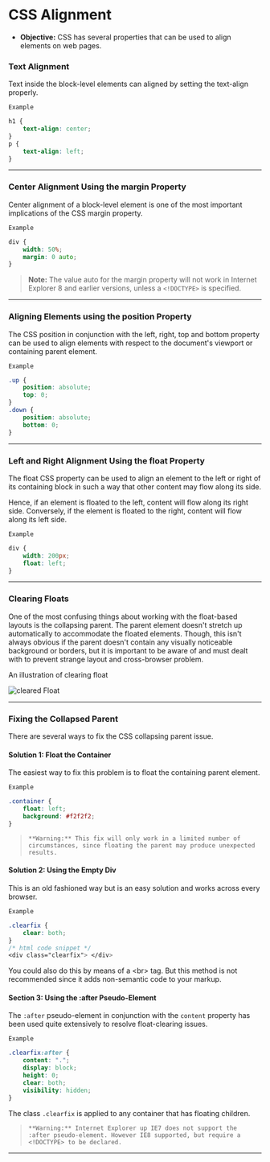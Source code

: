 # CSS Alignment

- **Objective:** CSS has several properties that can be used to align elements on web pages.

### Text Alignment
Text inside the block-level elements can aligned by setting the text-align properly.

`Example`
```css
h1 {
    text-align: center;
}
p {
    text-align: left;
}
```
---
### Center Alignment Using the margin Property

Center alignment of a block-level element is one of the most important implications of the CSS margin property.

`Example`
```css
div {
    width: 50%;
    margin: 0 auto;
}
```

>**Note:** The value auto for the margin property will not work in Internet Explorer 8 and earlier versions, unless a `<!DOCTYPE>` is specified.

---
### Aligning Elements using the position Property
The CSS position in conjunction with the left, right, top and bottom property can be used to align elements with respect to the document's viewport or containing parent element.

`Example`
```css
.up {
    position: absolute;
    top: 0;
}
.down {
    position: absolute;
    bottom: 0;
}
```
---
### Left and Right Alignment Using the float Property

The float CSS property can be used to align an element to the left or right of its containing block in such a way that other content may flow along its side.

Hence, if an element is floated to the left, content will flow along its right side. Conversely, if the element is floated to the right, content will flow along its left side.

`Example`
```css
div {
    width: 200px;
    float: left;
}
```
---
### Clearing Floats
One of the most confusing things about working with the float-based layouts is the collapsing parent. The parent element doesn't stretch up automatically to accommodate the floated elements. Though, this isn't always obvious if the parent doesn't contain any visually noticeable background or borders, but it is important to be aware of and must dealt with to prevent strange layout and cross-browser problem.

An illustration of clearing float 

![cleared Float](https://www.tutorialrepublic.com/lib/images/collapsed-parent.jpg)

---
### Fixing the Collapsed Parent
There are several ways to fix the CSS collapsing parent issue.

#### Solution 1: Float the Container
The easiest way to fix this problem is to float the containing parent element.

`Example`
```css
.container {
    float: left;
    background: #f2f2f2;
}
```
>`**Warning:** This fix will only work in a limited number of circumstances, since floating the parent may produce unexpected results.`

#### Solution 2: Using the Empty Div
This is an old fashioned way but is an easy solution and works across every browser.

`Example`

```css
.clearfix {
    clear: both;
}
/* html code snippet */
<div class="clearfix"> </div>
```
You could also do this by means of a \<br> tag. But this method is not recommended since it adds non-semantic code to your markup.

#### Section 3: Using the :after Pseudo-Element

The `:after` pseudo-element in conjunction with the `content` property has been used quite extensively to resolve float-clearing issues.

`Example`
```css
.clearfix:after {
    content: ".";
    display: block;
    height: 0;
    clear: both;
    visibility: hidden;
}
```
The class `.clearfix` is applied to any container that has floating children.

>`**Warning:** Internet Explorer up IE7 does not support the :after pseudo-element. However IE8 supported, but require a <!DOCTYPE> to be declared.`

---